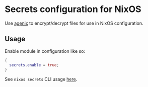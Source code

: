 # Secrets configuration for NixOS

Use [agenix](https://github.com/ryantm/agenix) to encrypt/decrypt
files for use in NixOS configuration. 

## Usage

Enable module in configuration like so:

```nix
{
  secrets.enable = true;
}
```

See `nixos secrets` CLI usage [here](https://github.com/suderman/nixos/tree/main/secrets).

